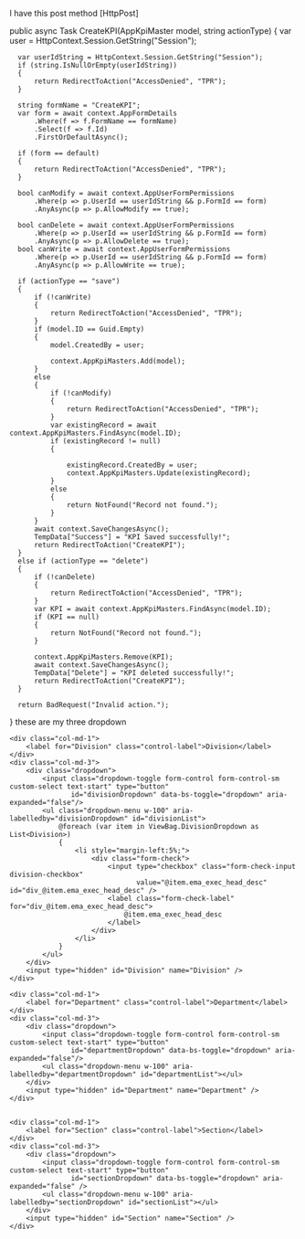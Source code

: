 <script>
document.addEventListener("DOMContentLoaded", function () {

    function updateHiddenInput(listSelector, hiddenInputId) {
        const checkboxes = document.querySelectorAll(`${listSelector} input[type="checkbox"]:checked`);
        const values = Array.from(checkboxes).map(cb => cb.value);
        document.getElementById(hiddenInputId).value = values.join(":");
    }

    // When any Division checkbox is clicked
    document.querySelectorAll("#divisionList input[type='checkbox']").forEach(cb => {
        cb.addEventListener("change", function () {
            updateHiddenInput("#divisionList", "Division");
        });
    });

    // When any Department checkbox is clicked
    document.querySelectorAll("#departmentList input[type='checkbox']").forEach(cb => {
        cb.addEventListener("change", function () {
            updateHiddenInput("#departmentList", "Department");
        });
    });

    // When any Section checkbox is clicked
    document.querySelectorAll("#sectionList input[type='checkbox']").forEach(cb => {
        cb.addEventListener("change", function () {
            updateHiddenInput("#sectionList", "Section");
        });
    });
});
</script>




I have this post method
  [HttpPost]

  public async Task<IActionResult> CreateKPI(AppKpiMaster model, string actionType)
  {
      var user = HttpContext.Session.GetString("Session");

      var userIdString = HttpContext.Session.GetString("Session");
      if (string.IsNullOrEmpty(userIdString))
      {
          return RedirectToAction("AccessDenied", "TPR");
      }

      string formName = "CreateKPI";
      var form = await context.AppFormDetails
          .Where(f => f.FormName == formName)
          .Select(f => f.Id)
          .FirstOrDefaultAsync();

      if (form == default)
      {
          return RedirectToAction("AccessDenied", "TPR");
      }

      bool canModify = await context.AppUserFormPermissions
          .Where(p => p.UserId == userIdString && p.FormId == form)
          .AnyAsync(p => p.AllowModify == true);

      bool canDelete = await context.AppUserFormPermissions
          .Where(p => p.UserId == userIdString && p.FormId == form)
          .AnyAsync(p => p.AllowDelete == true);
      bool canWrite = await context.AppUserFormPermissions
          .Where(p => p.UserId == userIdString && p.FormId == form)
          .AnyAsync(p => p.AllowWrite == true);

      if (actionType == "save")
      {
          if (!canWrite)
          {
              return RedirectToAction("AccessDenied", "TPR");
          }
          if (model.ID == Guid.Empty)
          {
              model.CreatedBy = user;

              context.AppKpiMasters.Add(model);
          }
          else
          {
              if (!canModify)
              {
                  return RedirectToAction("AccessDenied", "TPR");
              }
              var existingRecord = await context.AppKpiMasters.FindAsync(model.ID);
              if (existingRecord != null)
              {
                 
                  existingRecord.CreatedBy = user;
                  context.AppKpiMasters.Update(existingRecord);
              }
              else
              {
                  return NotFound("Record not found.");
              }
          }
          await context.SaveChangesAsync();
          TempData["Success"] = "KPI Saved successfully!";
          return RedirectToAction("CreateKPI");
      }
      else if (actionType == "delete")
      {
          if (!canDelete)
          {
              return RedirectToAction("AccessDenied", "TPR");
          }
          var KPI = await context.AppKpiMasters.FindAsync(model.ID);
          if (KPI == null)
          {
              return NotFound("Record not found.");
          }

          context.AppKpiMasters.Remove(KPI);
          await context.SaveChangesAsync();
          TempData["Delete"] = "KPI deleted successfully!";
          return RedirectToAction("CreateKPI");
      }

      return BadRequest("Invalid action.");
  }
these are my three dropdown

    <div class="col-md-1">
        <label for="Division" class="control-label">Division</label>
    </div>
    <div class="col-md-3">
        <div class="dropdown">
            <input class="dropdown-toggle form-control form-control-sm custom-select text-start" type="button"
                   id="divisionDropdown" data-bs-toggle="dropdown" aria-expanded="false"/>
            <ul class="dropdown-menu w-100" aria-labelledby="divisionDropdown" id="divisionList">
                @foreach (var item in ViewBag.DivisionDropdown as List<Division>)
                {
                    <li style="margin-left:5%;">
                        <div class="form-check">
                            <input type="checkbox" class="form-check-input division-checkbox"
                                   value="@item.ema_exec_head_desc" id="div_@item.ema_exec_head_desc" />
                            <label class="form-check-label" for="div_@item.ema_exec_head_desc">
                                @item.ema_exec_head_desc
                            </label>
                        </div>
                    </li>
                }
            </ul>
        </div>
        <input type="hidden" id="Division" name="Division" />
    </div>

    <div class="col-md-1">
        <label for="Department" class="control-label">Department</label>
    </div>
    <div class="col-md-3">
        <div class="dropdown">
            <input class="dropdown-toggle form-control form-control-sm custom-select text-start" type="button"
                   id="departmentDropdown" data-bs-toggle="dropdown" aria-expanded="false"/>
            <ul class="dropdown-menu w-100" aria-labelledby="departmentDropdown" id="departmentList"></ul>
        </div>
        <input type="hidden" id="Department" name="Department" />
    </div>

 
    <div class="col-md-1">
        <label for="Section" class="control-label">Section</label>
    </div>
    <div class="col-md-3">
        <div class="dropdown">
            <input class="dropdown-toggle form-control form-control-sm custom-select text-start" type="button"
                   id="sectionDropdown" data-bs-toggle="dropdown" aria-expanded="false" />
            <ul class="dropdown-menu w-100" aria-labelledby="sectionDropdown" id="sectionList"></ul>
        </div>
        <input type="hidden" id="Section" name="Section" />
    </div>

</div>
